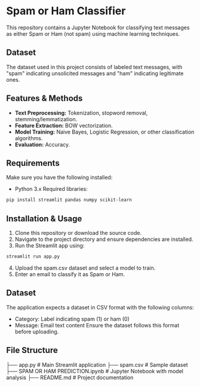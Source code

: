 # Spam or Ham Classifier

This repository contains a Jupyter Notebook for classifying text messages as either Spam or Ham (not spam) using machine learning techniques.

## Dataset
The dataset used in this project consists of labeled text messages, with "spam" indicating unsolicited messages and "ham" indicating legitimate ones.

## Features & Methods
- **Text Preprocessing:** Tokenization, stopword removal, stemming/lemmatization.
- **Feature Extraction:** BOW vectorization.
- **Model Training:** Naive Bayes, Logistic Regression, or other classification algorithms.
- **Evaluation:** Accuracy.

## Requirements
Make sure you have the following installed:
- Python 3.x
Required libraries:
```bash
pip install streamlit pandas numpy scikit-learn
``` 
## Installation & Usage
1. Clone this repository or download the source code.
2. Navigate to the project directory and ensure dependencies are installed.
3. Run the Streamlit app using:
```bash
streamlit run app.py
``` 
4. Upload the spam.csv dataset and select a model to train.
5. Enter an email to classify it as Spam or Ham.
## Dataset
The application expects a dataset in CSV format with the following columns:
- Category: Label indicating spam (1) or ham (0)
- Message: Email text content
Ensure the dataset follows this format before uploading.
## File Structure
├── app.py                # Main Streamlit application
├── spam.csv              # Sample dataset
├── SPAM OR HAM PREDICTION.ipynb  # Jupyter Notebook with model analysis
├── README.md             # Project documentation

